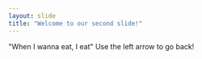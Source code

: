 ```yaml
---
layout: slide
title: "Welcome to our second slide!"
---
```

"When I wanna eat, I eat"
Use the left arrow to go back!
